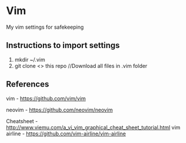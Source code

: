 # Vim

My vim settings for safekeeping

## Instructions to import settings

1. mkdir ~/.vim
2. git clone <<this repo>>  this repo //Download all files in .vim folder

## References

vim - https://github.com/vim/vim 

neovim - https://github.com/neovim/neovim 

Cheatsheet - http://www.viemu.com/a_vi_vim_graphical_cheat_sheet_tutorial.html
vim airline - https://github.com/vim-airline/vim-airline
